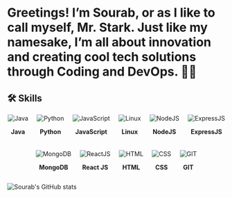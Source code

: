 #  Greetings! I’m Sourab, or as I like to call myself, Mr. Stark. Just like my namesake, I’m all about innovation and creating cool tech solutions through Coding and DevOps. 🙋‍♂️


## 🛠 Skills

<div style="display: flex; gap: 20px; justify-content: center; align-items: center; flex-wrap: wrap;">
  <div style="display: flex; flex-direction: column; align-items: center;">
    <img src="https://img.icons8.com/color/48/java-coffee-cup-logo--v1.png" alt="Java" />
    <p><strong>Java</strong></p>
  </div>
  <div style="display: flex; flex-direction: column; align-items: center;">
    <img src="https://img.icons8.com/color/48/python--v1.png" alt="Python" />
    <p><strong>Python</strong></p>
  </div>
  <div style="display: flex; flex-direction: column; align-items: center;">
    <img src="https://img.icons8.com/fluency/48/javascript.png" alt="JavaScript" />
    <p><strong>JavaScript</strong></p>
  </div>
  <div style="display: flex; flex-direction: column; align-items: center;">
    <img src="https://img.icons8.com/color/48/linux--v1.png" alt="Linux" />
    <p><strong>Linux</strong></p>
  </div>
  <div style="display: flex; flex-direction: column; align-items: center;">
    <img src="https://img.icons8.com/color/48/nodejs.png" alt="NodeJS" />
    <p><strong>NodeJS</strong></p>
  </div>
  <div style="display: flex; flex-direction: column; align-items: center;">
    <img src="https://img.icons8.com/color/48/express-js.png" alt="ExpressJS" />
    <p><strong>ExpressJS</strong></p>
  </div>
  <div style="display: flex; flex-direction: column; align-items: center;">
    <img src="https://img.icons8.com/color/48/mongodb.png" alt="MongoDB" />
    <p><strong>MongoDB</strong></p>
  </div>
  <div style="display: flex; flex-direction: column; align-items: center;">
    <img src="https://img.icons8.com/office/40/react.png" alt="ReactJS" />
    <p><strong>React JS</strong></p>
  </div>
  <div style="display: flex; flex-direction: column; align-items: center;">
    <img src="https://img.icons8.com/color/48/html-5--v1.png" alt="HTML" />
    <p><strong>HTML</strong></p>
  </div>
  <div style="display: flex; flex-direction: column; align-items: center;">
    <img src="https://img.icons8.com/fluency/48/css3.png" alt="CSS" />
    <p><strong>CSS</strong></p>
  </div>
  <div style="display: flex; flex-direction: column; align-items: center;">
    <img src="https://img.icons8.com/color/48/git.png" alt="GIT" />
    <p><strong>GIT</strong></p>
  </div>
</div>




![Sourab's GitHub stats](https://github-readme-stats.vercel.app/api?username=stark-03&show_icons=true&theme=radical)

